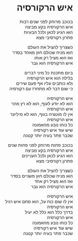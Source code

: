 <div dir="rtl">

# איש הרקורסיה

בכוכב מרוחק לפני שנים רבות  
איש הרקורסיה בקע מביצה  
הוא הגיע לכאן ולכל הבעיות  
פתרון רקורסיבי מצא  

כשצריך להציל את העולם  
הוא מניח שכולם חוץ מאחד בסדר  
ואז הוא מציל רק אותו  
איש הרקורסיה הוא גבר  

ביום מתכנת כל מיני דברים  
בלילה הוא איש הרקורסיה  
ולא כותבים עליו אף פעם שירים  
כי שום דבר לא מתחרז עם רקורסיה  

איש הרקורסיה  
הוא לא יודע לעוף, הוא לא רץ מהר  
איש הרקורסיה  
אין לו מוטציה בגוף, הוא לא מיליונר  
איש הרקורסיה  
כל כוחו נובע מהאמונה  
שיש עוד איש רקורסיה  
שכבר פתר בעיה יותר קטנה  

בכוכב פחות מרוחק לפני פחות שנים  
איש הרקורסיה בקע מביצה  
הוא הגיע לכאן ולכל העניינים  
פתרון רקורסיבי מצא  

כשצריך להציל את העולם  
הוא מניח שכולם חוץ משניים בסדר  
ואז הוא מציל רק אחד  
איש הרקורסיה הוא גבר  

איש הרקורסיה  
אין לו שום כוח על, הוא סתם איש רגיל  
איש הרקורסיה  
בדרך כלל הוא כלל לא יעיל  
איש הרקורסיה  
כל כוחו נובע מהאמונה  
שיש עוד איש רקורסיה  
שכבר פתר בעיה יותר קטנה  
